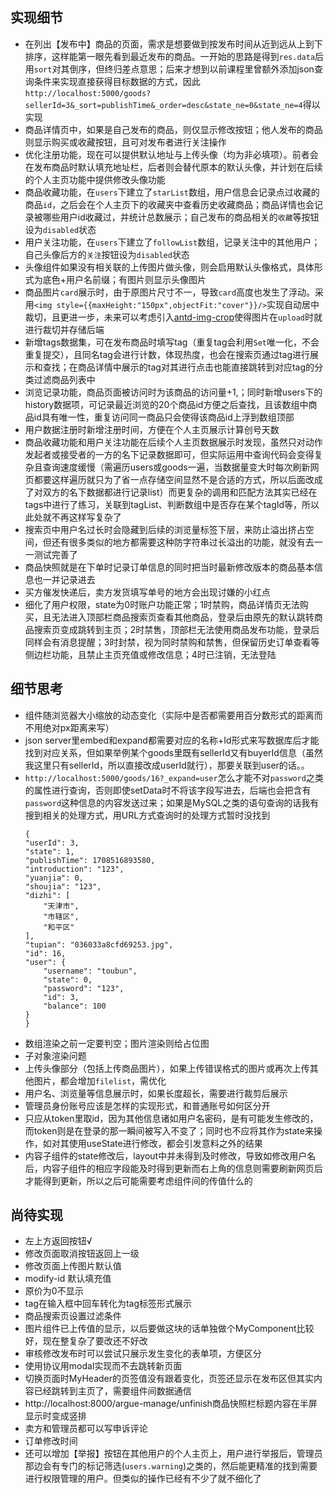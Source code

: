 ## 实现细节
* 在列出【发布中】商品的页面，需求是想要做到按发布时间从近到远从上到下排序，这样能第一眼先看到最近发布的商品。一开始的思路是得到`res.data`后用`sort`对其倒序，但终归差点意思；后来才想到以前课程里曾额外添加json查询条件来实现直接获得目标数据的方式，因此`http://localhost:5000/goods?sellerId=3&_sort=publishTime&_order=desc&state_ne=0&state_ne=4`得以实现
* 商品详情页中，如果是自己发布的商品，则仅显示修改按钮；他人发布的商品则显示购买或收藏按钮，且可对发布者进行关注操作
* 优化注册功能，现在可以提供默认地址与上传头像（均为非必填项）。前者会在发布商品时默认填充地址栏，后者则会替代原本的默认头像，并计划在后续的个人主页功能中提供修改头像功能
* 商品收藏功能，在`users`下建立了`starList`数组，用户信息会记录点过收藏的商品`id`，之后会在个人主页下的收藏夹中查看历史收藏商品；商品详情也会记录被哪些用户id收藏过，并统计总数展示；自己发布的商品相关的`收藏`等按钮设为`disabled`状态
* 用户关注功能，在`users`下建立了`followList`数组，记录关注中的其他用户；自己头像后方的`关注`按钮设为`disabled`状态
* 头像组件如果没有相关联的上传图片做头像，则会启用默认头像格式，具体形式为底色+用户名前缀；有图片则显示头像图片
* 商品图片`card`展示时，由于原图片尺寸不一，导致`card`高度也发生了浮动。采用`<img style={{maxHeight:"150px",objectFit:"cover"}}/>`实现自动居中裁切，且更进一步，未来可以考虑引入[antd-img-crop](https://www.npmjs.com/package/antd-img-crop)使得图片在`upload`时就进行裁切并存储后端
* 新增tags数据集，可在发布商品时填写tag（重复tag会利用`Set`唯一化，不会重复提交），且同名tag会进行计数，体现热度，也会在搜索页通过tag进行展示和查找；在商品详情中展示的tag对其进行点击也能直接跳转到对应tag的分类过滤商品列表中
* 浏览记录功能，商品页面被访问时为该商品的访问量+1,；同时新增users下的history数据项，可记录最近浏览的20个商品id方便之后查找，且该数组中商品id具有唯一性，重复访问同一商品只会使得该商品id上浮到数组顶部
* 用户数据注册时新增注册时间，方便在个人主页展示计算创号天数
* 商品收藏功能和用户关注功能在后续个人主页数据展示时发现，虽然只对动作发起者或接受者的一方的名下记录数据即可，但实际运用中查询代码会变得复杂且查询速度缓慢（需遍历users或goods一遍，当数据量变大时每次刷新网页都要这样遍历就只为了省一点存储空间显然不是合适的方式，所以后面改成了对双方的名下数据都进行记录list）而更复杂的调用和匹配方法其实已经在tags中进行了练习，关联到tagList、判断数组中是否存在某个tagId等，所以此处就不再这样写复杂了
* 搜索页中用户名过长时会隐藏到后续的浏览量标签下层，来防止溢出挤占空间，但还有很多类似的地方都需要这种防字符串过长溢出的功能，就没有去一一测试完善了
* 商品快照就是在下单时记录订单信息的同时把当时最新修改版本的商品基本信息也一并记录进去
* 买方催发快递后，卖方发货填写单号的地方会出现讨嫌的小红点
* 细化了用户权限，state为0时账户功能正常；1时禁购，商品详情页无法购买，且无法进入顶部栏商品搜索页查看其他商品，登录后由原先的默认跳转商品搜索页变成跳转到主页；2时禁售，顶部栏无法使用商品发布功能，登录后同样会有消息提醒；3时封禁，视为同时禁购和禁售，但保留历史订单查看等侧边栏功能，且禁止主页充值或修改信息；4时已注销，无法登陆

## 细节思考
* 组件随浏览器大小缩放的动态变化（实际中是否都需要用百分数形式的距离而不用绝对px距离来写）
* json server里embed和expand都需要对应的名称+Id形式来写数据库后才能找到对应关系，但如果举例某个goods里既有sellerId又有buyerId信息（虽然我这里只有sellerId，所以直接改成userId就行），那要关联到user的话。。
* `http://localhost:5000/goods/16?_expand=user`怎么才能不对`password`之类的属性进行查询，否则即使setData时不将该字段写进去，后端也会把含有`password`这种信息的内容发送过来；如果是MySQL之类的语句查询的话我有搜到相关的处理方式，用URL方式查询时的处理方式暂时没找到
    ```
    {
    "userId": 3,
    "state": 1,
    "publishTime": 1708516893580,
    "introduction": "123",
    "yuanjia": 0,
    "shoujia": "123",
    "dizhi": [
        "天津市",
        "市辖区",
        "和平区"
    ],
    "tupian": "036033a8cfd69253.jpg",
    "id": 16,
    "user": {
        "username": "toubun",
        "state": 0,
        "password": "123",
        "id": 3,
        "balance": 100
    }
    }
    ```
* 数组渲染之前一定要判空；图片渲染则给占位图
* 子对象渲染问题
* 上传头像部分（包括上传商品图片），如果上传错误格式的图片或再次上传其他图片，都会增加`filelist`，需优化
* 用户名、浏览量等信息展示时，如果长度超长，需要进行裁剪后展示
* 管理员身份账号应该是怎样的实现形式，和普通账号如何区分开
* 只应从token里取id，因为其他信息诸如用户名密码，是有可能发生修改的，而token则是在登录的那一瞬间被写入不变了；同时也不应将其作为state来操作，如对其使用useState进行修改，都会引发意料之外的结果
* 内容子组件的state修改后，layout中并未得到及时修改，导致如修改用户名后，内容子组件的相应字段能及时得到更新而右上角的信息则需要刷新网页后才能得到更新，所以之后可能需要考虑组件间的传值什么的

## 尚待实现
* 左上方返回按钮√
* 修改页面取消按钮返回上一级
* 修改页面上传图片默认值
* modify-id 默认填充值
* 原价为0不显示
* tag在输入框中回车转化为tag标签形式展示
* 商品搜索页设置过滤条件
* 图片组件已上传值的显示，以后要做这块的话单独做个MyComponent比较好，现在整复杂了要改还不好改
* 审核修改发布时可以尝试只展示发生变化的表单项，方便区分
* 使用协议用modal实现而不去跳转新页面
* 切换页面时MyHeader的页签值没有跟着变化，页签还显示在发布区但其实内容已经跳转到主页了，需要组件间数据通信
* http://localhost:8000/argue-manage/unfinish商品快照栏标题内容在半屏显示时变成竖排
* 卖方和管理员都可以写申诉评论
* 订单修改时间
* 还可以增加【举报】按钮在其他用户的个人主页上，用户进行举报后，管理员那边会有专门的标记筛选(`users.warning`)之类的，然后能更精准的找到需要进行权限管理的用户。但类似的操作已经有不少了就不细化了